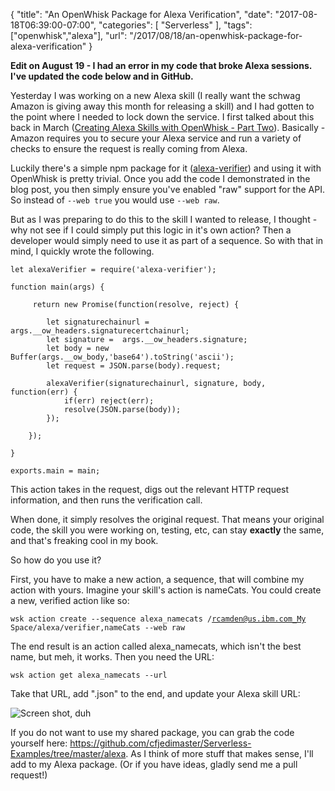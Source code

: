 {
	"title": "An OpenWhisk Package for Alexa Verification",
	"date": "2017-08-18T06:39:00-07:00",
	"categories": [
		"Serverless"
	],
	"tags": ["openwhisk","alexa"],
	"url": "/2017/08/18/an-openwhisk-package-for-alexa-verification"
}

<strong>Edit on August 19 - I had an error in my code that broke Alexa sessions. I've updated the code below and in GitHub.</strong>

Yesterday I was working on a new Alexa skill (I really want the schwag Amazon is giving away this month for releasing a skill) and I had gotten to the point where I needed to lock down the service. I first talked about this back in March (<a href="https://www.raymondcamden.com/2017/03/17/creating-alexa-skills-with-openwhisk-part-two">Creating Alexa Skills with OpenWhisk - Part Two</a>). Basically - Amazon requires you to secure your Alexa service and run a variety of checks to ensure the request is really coming from Alexa. 

Luckily there's a simple npm package for it (<a href="https://github.com/mreinstein/alexa-verifier">alexa-verifier</a>) and using it with OpenWhisk is pretty trivial. Once you add the code I demonstrated in the blog post, you then simply ensure you've enabled "raw" support for the API. So instead of <code>--web true</code> you would use <code>--web raw</code>.

But as I was preparing to do this to the skill I wanted to release, I thought - why not see if I could simply put this logic in it's own action? Then a developer would simply need to use it as part of a sequence. So with that in mind, I quickly wrote the following.

<pre><code class="language-javascript">let alexaVerifier = require(&#x27;alexa-verifier&#x27;);

function main(args) {

     return new Promise(function(resolve, reject) {

        let signaturechainurl = args.__ow_headers.signaturecertchainurl;
        let signature =  args.__ow_headers.signature;
        let body = new Buffer(args.__ow_body,&#x27;base64&#x27;).toString(&#x27;ascii&#x27;);
        let request = JSON.parse(body).request;

        alexaVerifier(signaturechainurl, signature, body, function(err) {
            if(err) reject(err);
            resolve(JSON.parse(body));
        });

    });
    
}

exports.main = main;
</code></pre>

This action takes in the request, digs out the relevant HTTP request information, and then runs the verification call. 

When done, it simply resolves the original request. That means your original code, the skill you were working on, testing, etc, can stay <strong>exactly</strong> the same, and that's freaking cool in my book.

So how do you use it? 

First, you have to make a new action, a sequence, that will combine my action with yours. Imagine your skill's action is nameCats. You could create a new, verified action like so:

<code>wsk action create --sequence alexa_namecats /rcamden@us.ibm.com_My Space/alexa/verifier,nameCats --web raw</code>

The end result is an action called alexa_namecats, which isn't the best name, but meh, it works. Then you need the URL:

<code>wsk action get alexa_namecats --url</code>

Take that URL, add ".json" to the end, and update your Alexa skill URL:

![Screen shot, duh](https://static.raymondcamden.com/images/2017/8/alexa_ow1.jpg)

If you do not want to use my shared package, you can grab the code yourself here: https://github.com/cfjedimaster/Serverless-Examples/tree/master/alexa. As I think of more stuff that makes sense, I'll add to my Alexa package. (Or if you have ideas, gladly send me a pull request!)
